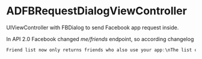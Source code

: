 ADFBRequestDialogViewController
===============================

UIViewController with FBDialog to send Facebook app request inside.

In API 2.0 Facebook changed *me/friends* endpoint, so according changelog
```objective-c
Friend list now only returns friends who also use your app:\nThe list of friends returned via the /me/friends endpoint is now \nlimited to the list of friends that have authorized your app.
```


